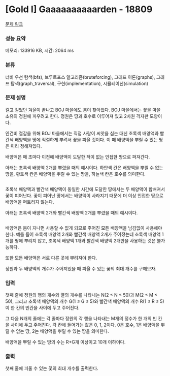# [Gold I] Gaaaaaaaaaarden - 18809 

[문제 링크](https://www.acmicpc.net/problem/18809) 

### 성능 요약

메모리: 133916 KB, 시간: 2064 ms

### 분류

너비 우선 탐색(bfs), 브루트포스 알고리즘(bruteforcing), 그래프 이론(graphs), 그래프 탐색(graph_traversal), 구현(implementation), 시뮬레이션(simulation)

### 문제 설명

<p>길고 길었던 겨울이 끝나고 BOJ 마을에도 봄이 찾아왔다. BOJ 마을에서는 꽃을 마을 소유의 정원에 피우려고 한다. 정원은 땅과 호수로 이루어져 있고 2차원 격자판 모양이다.</p>

<p>인건비 절감을 위해 BOJ 마을에서는 직접 사람이 씨앗을 심는 대신 초록색 배양액과 빨간색 배양액을 땅에 적절하게 뿌려서 꽃을 피울 것이다. 이 때 배양액을 뿌릴 수 있는 땅은 미리 정해져있다.</p>

<p>배양액은 매 초마다 이전에 배양액이 도달한 적이 없는 인접한 땅으로 퍼져간다.</p>

<p>아래는 초록색 배양액 2개를 뿌렸을 때의 예시이다. 하얀색 칸은 배양액을 뿌릴 수 없는 땅을, 황토색 칸은 배양액을 뿌릴 수 있는 땅을, 하늘색 칸은 호수를 의미한다.</p>

<p style="text-align: center;"><img alt="" src="https://upload.acmicpc.net/6c58580b-a750-4824-a9a0-2dd79eab545b/-/preview/"></p>

<p>초록색 배양액과 빨간색 배양액이 동일한 시간에 도달한 땅에서는 두 배양액이 합쳐져서 꽃이 피어난다. 꽃이 피어난 땅에서는 배양액이 사라지기 때문에 더 이상 인접한 땅으로 배양액을 퍼트리지 않는다.</p>

<p>아래는 초록색 배양액 2개와 빨간색 배양액 2개를 뿌렸을 때의 예시이다.</p>

<p style="text-align: center;"><img alt="" src="https://upload.acmicpc.net/f396d82b-ce1d-42f6-a43b-49ddff720d64/-/preview/"></p>

<p>배양액은 봄이 지나면 사용할 수 없게 되므로 주어진 모든 배양액을 남김없이 사용해야 한다. 예를 들어 초록색 배양액 2개와 빨간색 배양액 2개가 주어졌는데 초록색 배양액 1개를 땅에 뿌리지 않고, 초록색 배양액 1개와 빨간색 배양액 2개만을 사용하는 것은 불가능하다.</p>

<p>또한 모든 배양액은 서로 다른 곳에 뿌려져야 한다.</p>

<p>정원과 두 배양액의 개수가 주어져있을 때 피울 수 있는 꽃의 최대 개수를 구해보자.</p>

### 입력 

 <p>첫째 줄에 정원의 행의 개수와 열의 개수를 나타내는 N(2 ≤ N ≤ 50)과 M(2 ≤ M ≤ 50), 그리고 초록색 배양액의 개수 G(1 ≤ G ≤ 5)와 빨간색 배양액의 개수 R(1 ≤ R ≤ 5)이 한 칸의 빈칸을 사이에 두고 주어진다.</p>

<p>그 다음 N개의 줄에는 각 줄마다 정원의 각 행을 나타내는 M개의 정수가 한 개의 빈 칸을 사이에 두고 주어진다. 각 칸에 들어가는 값은 0, 1, 2이다. 0은 호수, 1은 배양액을 뿌릴 수 없는 땅, 2는 배양액을 뿌릴 수 있는 땅을 의미한다.</p>

<p>배양액을 뿌릴 수 있는 땅의 수는 R+G개 이상이고 10개 이하이다.</p>

### 출력 

 <p>첫째 줄에 피울 수 있는 꽃의 최대 개수를 출력한다.</p>

